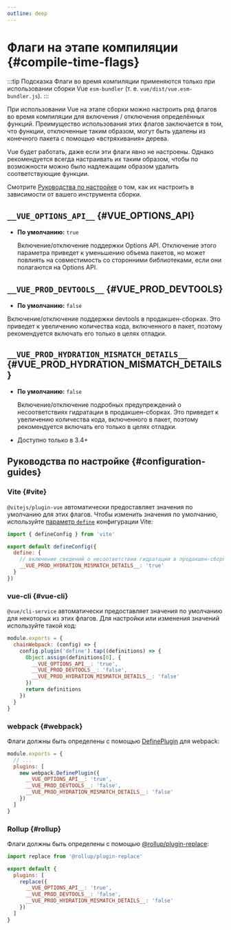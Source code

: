 ```yaml
---
outline: deep
---
```


# Флаги на этапе компиляции {#compile-time-flags}

:::tip Подсказка
Флаги во время компиляции применяются только при использовании сборки Vue `esm-bundler` (т. е. `vue/dist/vue.esm-bundler.js`).
:::

При использовании Vue на этапе сборки можно настроить ряд флагов во время компиляции для включения / отключения определённых функций. Преимущество использования этих флагов заключается в том, что функции, отключенные таким образом, могут быть удалены из конечного пакета с помощью «встряхивания» дерева.

Vue будет работать, даже если эти флаги явно не настроены. Однако рекомендуется всегда настраивать их таким образом, чтобы по возможности можно было надлежащим образом удалить соответствующие функции.

Смотрите [Руководства по настройке](#configuration-guides) о том, как их настроить в зависимости от вашего инструмента сборки.

## `__VUE_OPTIONS_API__` {#VUE_OPTIONS_API}

- **По умолчанию:** `true`

  Включение/отключение поддержки Options API. Отключение этого параметра приведет к уменьшению объема пакетов, но может повлиять на совместимость со сторонними библиотеками, если они полагаются на Options API.

## `__VUE_PROD_DEVTOOLS__` {#VUE_PROD_DEVTOOLS}

- **По умолчанию:** `false`

Включение/отключение поддержки devtools в продакшен-сборках. Это приведет к увеличению количества кода, включенного в пакет, поэтому рекомендуется включать его только в целях отладки.

## `__VUE_PROD_HYDRATION_MISMATCH_DETAILS__` {#VUE_PROD_HYDRATION_MISMATCH_DETAILS}

- **По умолчанию:** `false`

  Включение/отключение подробных предупреждений о несоответствиях гидратации в продакшен-сборках. Это приведет к увеличению количества кода, включенного в пакет, поэтому рекомендуется включать его только в целях отладки.

- Доступно только в 3.4+

## Руководства по настройке {#configuration-guides}

### Vite {#vite}

`@vitejs/plugin-vue` автоматически предоставляет значения по умолчанию для этих флагов. Чтобы изменить значения по умолчанию, используйте [параметр `define`](https://dragomano.github.io/vite-docs/config/shared-options.html#define) конфигурации Vite:

```js [vite.config.js]
import { defineConfig } from 'vite'

export default defineConfig({
  define: {
    // включение сведений о несоответствии гидратации в продакшен-сборку
    __VUE_PROD_HYDRATION_MISMATCH_DETAILS__: 'true'
  }
})
```

### vue-cli {#vue-cli}

`@vue/cli-service` автоматически предоставляет значения по умолчанию для некоторых из этих флагов. Для настройки или изменения значений используйте такой код:

```js [vue.config.js]
module.exports = {
  chainWebpack: (config) => {
    config.plugin('define').tap((definitions) => {
      Object.assign(definitions[0], {
        __VUE_OPTIONS_API__: 'true',
        __VUE_PROD_DEVTOOLS__: 'false',
        __VUE_PROD_HYDRATION_MISMATCH_DETAILS__: 'false'
      })
      return definitions
    })
  }
}
```

### webpack {#webpack}

Флаги должны быть определены с помощью [DefinePlugin](https://webpack.js.org/plugins/define-plugin/) для webpack:

```js [webpack.config.js]
module.exports = {
  // ...
  plugins: [
    new webpack.DefinePlugin({
      __VUE_OPTIONS_API__: 'true',
      __VUE_PROD_DEVTOOLS__: 'false',
      __VUE_PROD_HYDRATION_MISMATCH_DETAILS__: 'false'
    })
  ]
}
```

### Rollup {#rollup}

Флаги должны быть определены с помощью [@rollup/plugin-replace](https://github.com/rollup/plugins/tree/master/packages/replace):

```js [rollup.config.js]
import replace from '@rollup/plugin-replace'

export default {
  plugins: [
    replace({
      __VUE_OPTIONS_API__: 'true',
      __VUE_PROD_DEVTOOLS__: 'false',
      __VUE_PROD_HYDRATION_MISMATCH_DETAILS__: 'false'
    })
  ]
}
```
